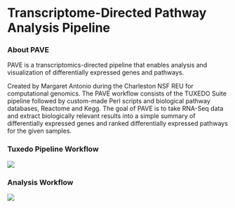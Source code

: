 <h1>Transcriptome-Directed Pathway Analysis Pipeline</h1>

### About PAVE

PAVE is a transcriptomics-directed pipeline that enables analysis and visualization of differentially expressed genes and pathways.

Created by Margaret Antonio during the Charleston NSF REU for computational genomics.
The PAVE workflow consists of the TUXEDO Suite pipeline followed by custom-made Perl scripts and biological pathway databases, Reactome and Kegg. The goal of PAVE is to take RNA-Seq data and extract biologically relevant results into a simple summary of differentially expressed genes and ranked differentially expressed pathways for the given samples.


### Tuxedo Pipeline Workflow

<img src="https://pavetx.files.wordpress.com/2016/01/tuxedopipeline.jpg?w=1050">


### Analysis Workflow


<img src="https://pavetx.files.wordpress.com/2016/01/pathway_de_gene_analysis.jpg?w=1332">

